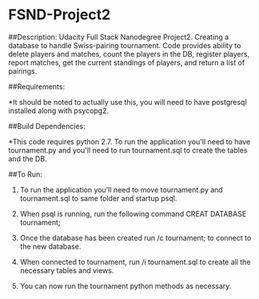# FSND-Project2

##Description:
Udacity Full Stack Nanodegree Project2. Creating a database to handle Swiss-pairing tournament. Code provides ability to delete players and matches, count the players in the DB, register players, report matches, get the current standings of players, and return a list of pairings.

##Requirements:

*It should be noted to actually use this, you will need to have postgresql installed along with psycopg2.

##Build Dependencies:

*This code requires python 2.7. To run the application you'll need to have tournament.py and you'll need to run tournament.sql to create the tables and the DB. 

##To Run:

1. To run the application you'll need to move tournament.py and tournament.sql to same folder and startup psql.

2. When psql is running, run the following command CREAT DATABASE tournament;

3. Once the database has been created run /c tournament; to connect to the new database.

4. When connected to tournament, run /i tournament.sql to create all the necessary tables and views.

5. You can now run the tournament python methods as necessary. 
